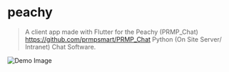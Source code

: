 # peachy

> A client app made with Flutter for the Peachy (PRMP_Chat) https://github.com/prmpsmart/PRMP_Chat Python (On Site Server/ Intranet) Chat Software.

![Demo Image](imgs/demo.jpg)